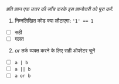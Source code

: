 _प्रति प्रश्न एक उत्तर की जाँच करके इस प्रश्नोत्तरी को पूरा करें._

1. निम्नलिखित कोड क्या लौटाएगा: `'1' == 1`

- [ ] सही
- [ ] गलत

2. _or_ तर्क व्यक्त करने के लिए सही ऑपरेटर चुनें

- [ ] `a | b`
- [ ] `a || b`
- [ ] `a or b`
